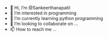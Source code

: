 - 👋 Hi, I’m @Sankeerthanapatil
- 👀 I’m interested in programming
- 🌱 I’m currently learning python programming
- 💞️ I’m looking to collaborate on ...
- 📫 How to reach me ...

<!---
Sankeerthanapatil/Sankeerthanapatil is a ✨ special ✨ repository because its `README.md` (this file) appears on your GitHub profile.
You can click the Preview link to take a look at your changes.
--->
